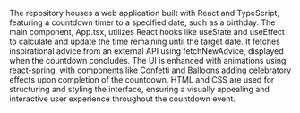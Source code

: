 The repository houses a web application built with React and TypeScript, featuring a countdown timer to a specified date, such as a birthday. The main component, App.tsx, utilizes React hooks like useState and useEffect to calculate and update the time remaining until the target date. It fetches inspirational advice from an external API using fetchNewAdvice, displayed when the countdown concludes. The UI is enhanced with animations using react-spring, with components like Confetti and Balloons adding celebratory effects upon completion of the countdown. HTML and CSS are used for structuring and styling the interface, ensuring a visually appealing and interactive user experience throughout the countdown event.
